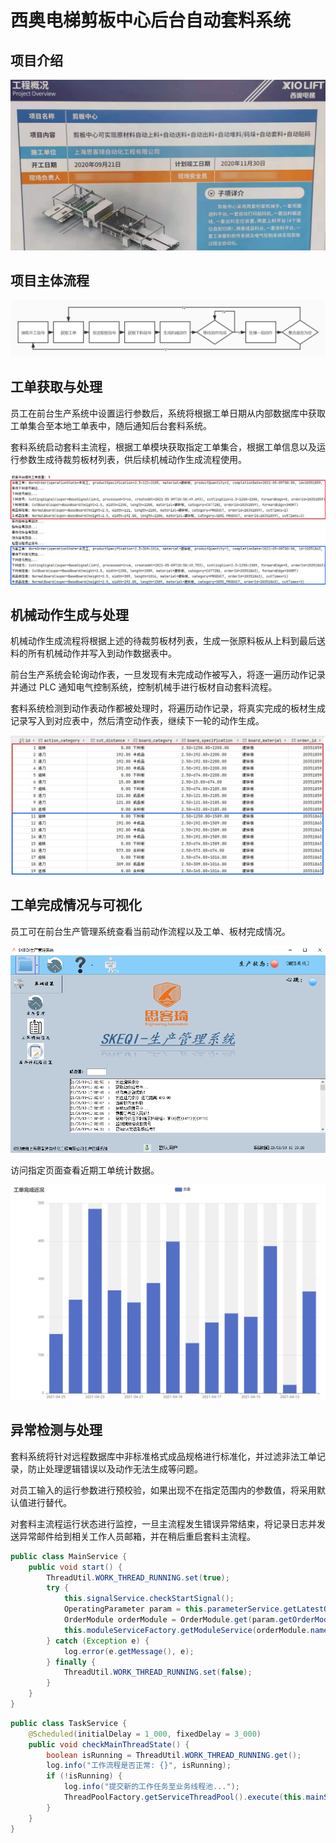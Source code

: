 # 西奥电梯剪板中心后台自动套料系统

## 项目介绍

![西奥项目介绍](./images/工程图.jpg)

## 项目主体流程

![流程图](./images/流程图.jpg)

## 工单获取与处理

员工在前台生产系统中设置运行参数后，系统将根据工单日期从内部数据库中获取工单集合至本地工单表中，随后通知后台套料系统。

套料系统启动套料主流程，根据工单模块获取指定工单集合，根据工单信息以及运行参数生成待裁剪板材列表，供后续机械动作生成流程使用。

![工单获取预处理](images/流程输出图.jpg)

## 机械动作生成与处理

机械动作生成流程将根据上述的待裁剪板材列表，生成一张原料板从上料到最后送料的所有机械动作并写入到动作数据表中。

前台生产系统会轮询动作表，一旦发现有未完成动作被写入，将逐一遍历动作记录并通过 PLC 通知电气控制系统，控制机械手进行板材自动套料流程。

套料系统检测到动作表动作都被处理时，将遍历动作记录，将真实完成的板材生成记录写入到对应表中，然后清空动作表，继续下一轮的动作生成。

![数据库动作表](images/动作图.jpg)

## 工单完成情况与可视化

员工可在前台生产管理系统查看当前动作流程以及工单、板材完成情况。

![前台生产管理系统](images/界面图.jpg)

访问指定页面查看近期工单统计数据。

![工单完成近况](./images/近况图.jpg)

## 异常检测与处理

套料系统将针对远程数据库中非标准格式成品规格进行标准化，并过滤非法工单记录，防止处理逻辑错误以及动作无法生成等问题。

对员工输入的运行参数进行预校验，如果出现不在指定范围内的参数值，将采用默认值进行替代。

对套料主流程运行状态进行监控，一旦主流程发生错误异常结束，将记录日志并发送异常邮件给到相关工作人员邮箱，并在稍后重启套料主流程。

```java
public class MainService {
    public void start() {
        ThreadUtil.WORK_THREAD_RUNNING.set(true);
        try {
            this.signalService.checkStartSignal();
            OperatingParameter param = this.parameterService.getLatestOperatingParameter();
            OrderModule orderModule = OrderModule.get(param.getOrderModule());
            this.moduleServiceFactory.getModuleService(orderModule.name()).processOrderCollection(param);
        } catch (Exception e) {
            log.error(e.getMessage(), e);
        } finally {
            ThreadUtil.WORK_THREAD_RUNNING.set(false);
        }
    }
}
```

```java
public class TaskService {
    @Scheduled(initialDelay = 1_000, fixedDelay = 3_000)
    public void checkMainThreadState() {
        boolean isRunning = ThreadUtil.WORK_THREAD_RUNNING.get();
        log.info("工作流程是否正常: {}", isRunning);
        if (!isRunning) {
            log.info("提交新的工作任务至业务线程池...");
            ThreadPoolFactory.getServiceThreadPool().execute(this.mainService::start);
        }
    }
}
```
